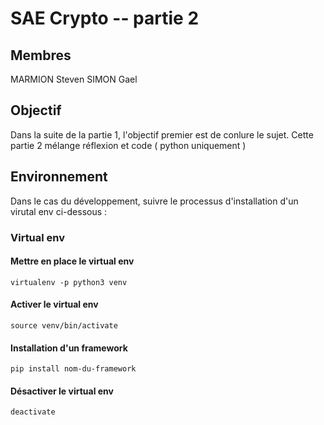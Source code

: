 # SAE Crypto -- partie 2 

## Membres 

MARMION Steven
SIMON Gael

## Objectif 

Dans la suite de la partie 1, l'objectif premier est de conlure le sujet. 
Cette partie 2 mélange réflexion et code ( python uniquement ) 

## Environnement 

Dans le cas du développement, suivre le processus d'installation d'un virutal env ci-dessous : 

### Virtual env

#### Mettre en place le virtual env

```
virtualenv -p python3 venv
```

#### Activer le virtual env

```
source venv/bin/activate
```

#### Installation d'un framework

```
pip install nom-du-framework
```

#### Désactiver le virtual env

```
deactivate
```
